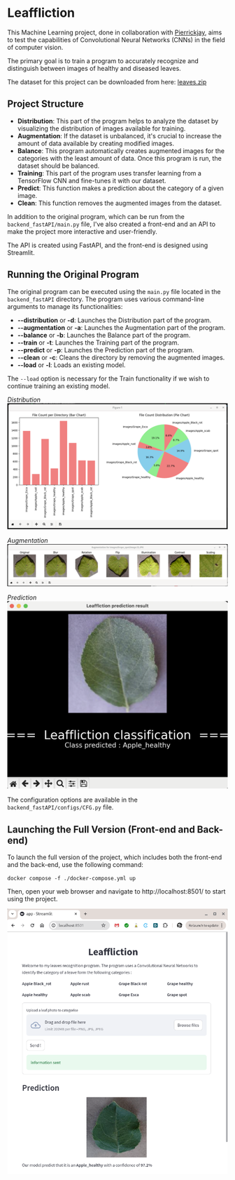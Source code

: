 # Leaffliction

This Machine Learning project, done in collaboration with [Pierrickjay](https://github.com/Pierrickjay), aims to test the capabilities of Convolutional Neural Networks (CNNs) in the field of computer vision.

The primary goal is to train a program to accurately recognize and distinguish between images of healthy and diseased leaves.

The dataset for this project can be downloaded from here: [leaves.zip](https://cdn.intra.42.fr/document/document/17547/leaves.zip)

## Project Structure

- **Distribution**: This part of the program helps to analyze the dataset by visualizing the distribution of images available for training.
- **Augmentation**: If the dataset is unbalanced, it's crucial to increase the amount of data available by creating modified images.
- **Balance**: This program automatically creates augmented images for the categories with the least amount of data. Once this program is run, the dataset should be balanced.
- **Training**: This part of the program uses transfer learning from a TensorFlow CNN and fine-tunes it with our dataset.
- **Predict**: This function makes a prediction about the category of a given image.
- **Clean**: This function removes the augmented images from the dataset.

In addition to the original program, which can be run from the `backend_fastAPI/main.py` file, I've also created a front-end and an API to make the project more interactive and user-friendly.

The API is created using FastAPI, and the front-end is designed using Streamlit.

## Running the Original Program

The original program can be executed using the `main.py` file located in the `backend_fastAPI` directory. The program uses various command-line arguments to manage its functionalities:

- **--distribution** or **-d**: Launches the Distribution part of the program.
- **--augmentation** or **-a**: Launches the Augmentation part of the program.
- **--balance** or **-b**: Launches the Balance part of the program.
- **--train** or **-t**: Launches the Training part of the program.
- **--predict** or **-p**: Launches the Prediction part of the program.
- **--clean** or **-c**: Cleans the directory by removing the augmented images.
- **--load** or **-l**: Loads an existing model.

The `--load` option is necessary for the Train functionality if we wish to continue training an existing model.

*Distribution*
![Distribution](img/Distribution.png)

*Augmentation*
![Augmentation](img/Augmentation.png)

*Prediction*
![Prediction](img/Prediction.png)

The configuration options are available in the `backend_fastAPI/configs/CFG.py` file.

## Launching the Full Version (Front-end and Back-end)

To launch the full version of the project, which includes both the front-end and the back-end, use the following command:

```
docker compose -f ./docker-compose.yml up
```

Then, open your web browser and navigate to http://localhost:8501/ to start using the project.

![Front-end](img/image.png)